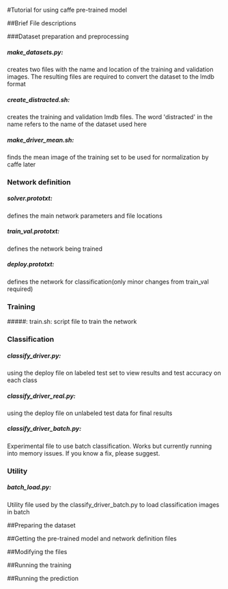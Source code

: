 #Tutorial for using caffe pre-trained model

##Brief File descriptions

###Dataset preparation and preprocessing
##### make_datasets.py:
creates two files with the name and location of the training and validation images. The resulting files are required to convert the dataset to the lmdb format
##### create_distracted.sh:
creates the training and validation lmdb files. The word 'distracted' in the name refers to the name of the dataset used here
##### make_driver_mean.sh:
finds the mean image of the training set to be used for normalization by caffe later

### Network definition
##### solver.prototxt:
defines the main network parameters and file locations
##### train_val.prototxt:
defines the network being trained
##### deploy.prototxt:
defines the network for classification(only minor changes from train_val required)

### Training
#####: train.sh:
script file to train the network

### Classification
##### classify_driver.py:
using the deploy file on labeled test set to view results and test accuracy on each class
##### classify_driver_real.py:
using the deploy file on unlabeled test data for final results
##### classify_driver_batch.py:
Experimental file to use batch classification. Works but currently running into memory issues.
If you know a fix, please suggest.

### Utility
##### batch_load.py:
Utility file used by the classify_driver_batch.py to load classification images in batch

##Preparing the dataset

##Getting the pre-trained model and network definition files

##Modifying the files

##Running the training

##Running the prediction
